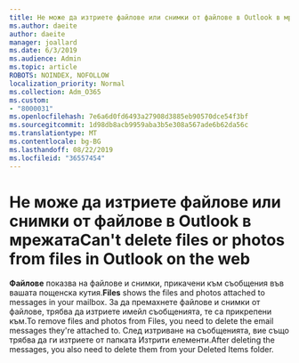```yaml
---
title: Не може да изтриете файлове или снимки от файлове в Outlook в мрежата
ms.author: daeite
author: daeite
manager: joallard
ms.date: 6/3/2019
ms.audience: Admin
ms.topic: article
ROBOTS: NOINDEX, NOFOLLOW
localization_priority: Normal
ms.collection: Adm_O365
ms.custom:
- "8000031"
ms.openlocfilehash: 7e6a6d0fd6493a27908d3885eb90570dce54f3bf
ms.sourcegitcommit: 1d98db8acb9959aba3b5e308a567ade6b62da56c
ms.translationtype: MT
ms.contentlocale: bg-BG
ms.lasthandoff: 08/22/2019
ms.locfileid: "36557454"
---
```

# <a name="cant-delete-files-or-photos-from-files-in-outlook-on-the-web"></a><span data-ttu-id="2405b-102">Не може да изтриете файлове или снимки от файлове в Outlook в мрежата</span><span class="sxs-lookup"><span data-stu-id="2405b-102">Can't delete files or photos from files in Outlook on the web</span></span>

<span data-ttu-id="2405b-103">**Файлове** показва на файлове и снимки, прикачени към съобщения във вашата пощенска кутия.</span><span class="sxs-lookup"><span data-stu-id="2405b-103">**Files** shows the files and photos attached to messages in your mailbox.</span></span> <span data-ttu-id="2405b-104">За да премахнете файлове и снимки от файлове, трябва да изтриете имейл съобщенията, те са прикрепени към.</span><span class="sxs-lookup"><span data-stu-id="2405b-104">To remove files and photos from Files, you need to delete the email messages they're attached to.</span></span> <span data-ttu-id="2405b-105">След изтриване на съобщенията, вие също трябва да ги изтриете от папката Изтрити елементи.</span><span class="sxs-lookup"><span data-stu-id="2405b-105">After deleting the messages, you also need to delete them from your Deleted Items folder.</span></span>